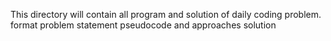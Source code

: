 This directory will contain all program and solution of daily coding problem.
format
problem statement
pseudocode and approaches
solution
